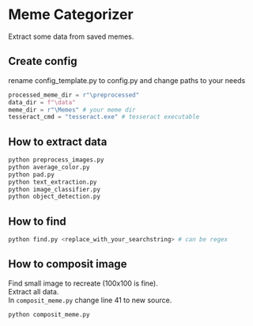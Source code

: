 # Meme Categorizer
Extract some data from saved memes.  

## Create config
rename config_template.py to config.py and change paths to your needs   
``` python
processed_meme_dir = r"\preprocessed"
data_dir = f"\data"
meme_dir = r"\Memes" # your meme dir
tesseract_cmd = "tesseract.exe" # tesseract executable
```

## How to extract data

``` bash
python preprocess_images.py
python average_color.py
python pad.py
python text_extraction.py
python image_classifier.py
python object_detection.py
```

## How to find
``` bash
python find.py <replace_with_your_searchstring> # can be regex  
```

## How to composit image
Find small image to recreate (100x100 is fine).  
Extract all data.  
In `composit_meme.py` change line 41 to new source.  

``` bash
python composit_meme.py
``` 